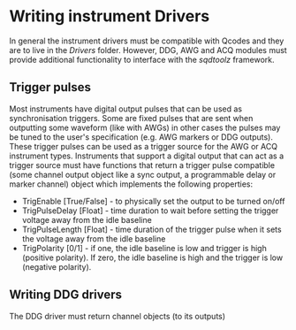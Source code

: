 # Writing instrument Drivers

In general the instrument drivers must be compatible with Qcodes and they are to live in the <em>Drivers</em> folder. However, DDG, AWG and ACQ modules must provide additional functionality to interface with the <em>sqdtoolz</em> framework.

## Trigger pulses

Most instruments have digital output pulses that can be used as synchronisation triggers. Some are fixed pulses that are sent when outputting some waveform (like with AWGs) in other cases the pulses may be tuned to the user's specification (e.g. AWG markers or DDG outputs). These trigger pulses can be used as a trigger source for the AWG or ACQ instrument types. Instruments that support a digital output that can act as a trigger source must have functions that return a trigger pulse compatible (some channel output object like a sync output, a programmable delay or marker channel) object which implements the following properties:

- TrigEnable [True/False] - to physically set the output to be turned on/off
- TrigPulseDelay [Float] - time duration to wait before setting the trigger voltage away from the idle baseline
- TrigPulseLength [Float] - time duration of the trigger pulse when it sets the voltage away from the idle baseline
- TrigPolarity [0/1] - if one, the idle baseline is low and trigger is high (positive polarity). If zero, the idle baseline is high and the trigger is low (negative polarity).

## Writing DDG drivers

The DDG driver must return channel objects (to its outputs) 

